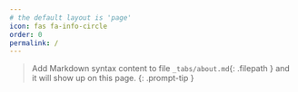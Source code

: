```yaml
---
# the default layout is 'page'
icon: fas fa-info-circle
order: 0
permalink: /
---
```



>Add Markdown syntax content to file `_tabs/about.md`{: .filepath } and it will show up on this page.
{: .prompt-tip }

